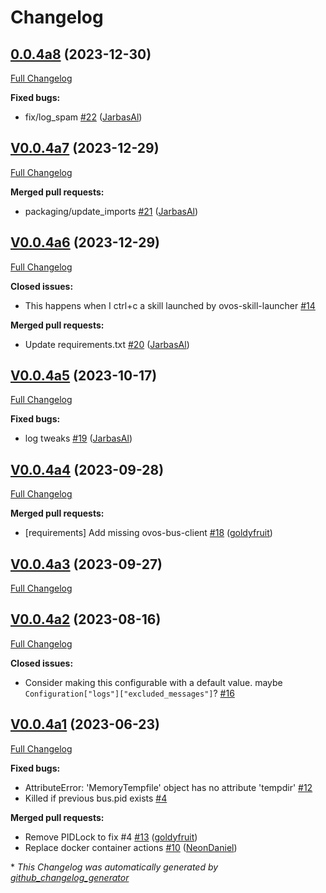 # Changelog

## [0.0.4a8](https://github.com/OpenVoiceOS/ovos-messagebus/tree/0.0.4a8) (2023-12-30)

[Full Changelog](https://github.com/OpenVoiceOS/ovos-messagebus/compare/V0.0.4a7...0.0.4a8)

**Fixed bugs:**

- fix/log\_spam [\#22](https://github.com/OpenVoiceOS/ovos-messagebus/pull/22) ([JarbasAl](https://github.com/JarbasAl))

## [V0.0.4a7](https://github.com/OpenVoiceOS/ovos-messagebus/tree/V0.0.4a7) (2023-12-29)

[Full Changelog](https://github.com/OpenVoiceOS/ovos-messagebus/compare/V0.0.4a6...V0.0.4a7)

**Merged pull requests:**

- packaging/update\_imports [\#21](https://github.com/OpenVoiceOS/ovos-messagebus/pull/21) ([JarbasAl](https://github.com/JarbasAl))

## [V0.0.4a6](https://github.com/OpenVoiceOS/ovos-messagebus/tree/V0.0.4a6) (2023-12-29)

[Full Changelog](https://github.com/OpenVoiceOS/ovos-messagebus/compare/V0.0.4a5...V0.0.4a6)

**Closed issues:**

- This happens when I ctrl+c a skill launched by ovos-skill-launcher [\#14](https://github.com/OpenVoiceOS/ovos-messagebus/issues/14)

**Merged pull requests:**

- Update requirements.txt [\#20](https://github.com/OpenVoiceOS/ovos-messagebus/pull/20) ([JarbasAl](https://github.com/JarbasAl))

## [V0.0.4a5](https://github.com/OpenVoiceOS/ovos-messagebus/tree/V0.0.4a5) (2023-10-17)

[Full Changelog](https://github.com/OpenVoiceOS/ovos-messagebus/compare/V0.0.4a4...V0.0.4a5)

**Fixed bugs:**

- log tweaks [\#19](https://github.com/OpenVoiceOS/ovos-messagebus/pull/19) ([JarbasAl](https://github.com/JarbasAl))

## [V0.0.4a4](https://github.com/OpenVoiceOS/ovos-messagebus/tree/V0.0.4a4) (2023-09-28)

[Full Changelog](https://github.com/OpenVoiceOS/ovos-messagebus/compare/V0.0.4a3...V0.0.4a4)

**Merged pull requests:**

- \[requirements\] Add missing ovos-bus-client [\#18](https://github.com/OpenVoiceOS/ovos-messagebus/pull/18) ([goldyfruit](https://github.com/goldyfruit))

## [V0.0.4a3](https://github.com/OpenVoiceOS/ovos-messagebus/tree/V0.0.4a3) (2023-09-27)

[Full Changelog](https://github.com/OpenVoiceOS/ovos-messagebus/compare/V0.0.4a2...V0.0.4a3)

## [V0.0.4a2](https://github.com/OpenVoiceOS/ovos-messagebus/tree/V0.0.4a2) (2023-08-16)

[Full Changelog](https://github.com/OpenVoiceOS/ovos-messagebus/compare/V0.0.4a1...V0.0.4a2)

**Closed issues:**

- Consider making this configurable with a default value.  maybe `Configuration["logs"]["excluded_messages"]`? [\#16](https://github.com/OpenVoiceOS/ovos-messagebus/issues/16)

## [V0.0.4a1](https://github.com/OpenVoiceOS/ovos-messagebus/tree/V0.0.4a1) (2023-06-23)

[Full Changelog](https://github.com/OpenVoiceOS/ovos-messagebus/compare/V0.0.3...V0.0.4a1)

**Fixed bugs:**

- AttributeError: 'MemoryTempfile' object has no attribute 'tempdir' [\#12](https://github.com/OpenVoiceOS/ovos-messagebus/issues/12)
- Killed if previous bus.pid exists [\#4](https://github.com/OpenVoiceOS/ovos-messagebus/issues/4)

**Merged pull requests:**

- Remove PIDLock to fix \#4 [\#13](https://github.com/OpenVoiceOS/ovos-messagebus/pull/13) ([goldyfruit](https://github.com/goldyfruit))
- Replace docker container actions [\#10](https://github.com/OpenVoiceOS/ovos-messagebus/pull/10) ([NeonDaniel](https://github.com/NeonDaniel))



\* *This Changelog was automatically generated by [github_changelog_generator](https://github.com/github-changelog-generator/github-changelog-generator)*
